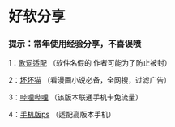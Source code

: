 # 好软分享
### 提示：常年使用经验分享，不喜误喷
1：[歌词适配](http://t.cn/AiKYNuL7)
（软件名假的 作者可能为了防止被封）

2：[坏坏猫](http://t.cn/Ai9b8Vec)
（看漫画小说必备，全网搜，过滤广告）

3：[哔哩哔哩](http://t.cn/Ai9bD4oB)
（该版本联通手机卡免流量）

4：[手机版ps](http://t.cn/Ai9bkPur)
（适配高版本手机）
